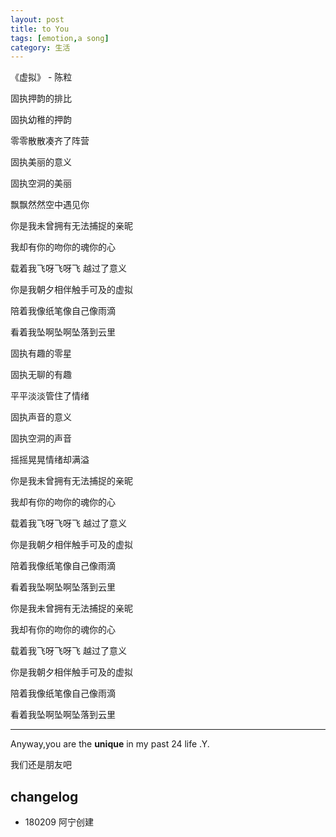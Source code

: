 ```yaml
---
layout: post
title: to You
tags: [emotion,a song]
category: 生活
---
```

《虚拟》 
            - 陈粒

固执押韵的排比

固执幼稚的押韵

零零散散凑齐了阵营

固执美丽的意义

固执空洞的美丽

飘飘然然空中遇见你

你是我未曾拥有无法捕捉的亲昵

我却有你的吻你的魂你的心

载着我飞呀飞呀飞 越过了意义

你是我朝夕相伴触手可及的虚拟

陪着我像纸笔像自己像雨滴

看着我坠啊坠啊坠落到云里

固执有趣的零星

固执无聊的有趣

平平淡淡管住了情绪

固执声音的意义

固执空洞的声音

摇摇晃晃情绪却满溢

你是我未曾拥有无法捕捉的亲昵

我却有你的吻你的魂你的心

载着我飞呀飞呀飞 越过了意义

你是我朝夕相伴触手可及的虚拟

陪着我像纸笔像自己像雨滴

看着我坠啊坠啊坠落到云里

你是我未曾拥有无法捕捉的亲昵

我却有你的吻你的魂你的心

载着我飞呀飞呀飞 越过了意义

你是我朝夕相伴触手可及的虚拟

陪着我像纸笔像自己像雨滴

看着我坠啊坠啊坠落到云里

---

Anyway,you are the **unique** in my past 24 life .Y.

我们还是朋友吧

## changelog
- 180209 阿宁创建

